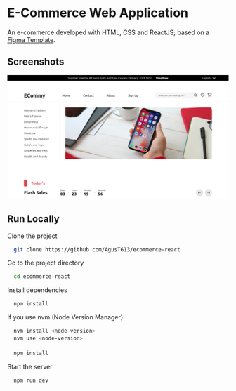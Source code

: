 # E-Commerce Web Application

An e-commerce developed with HTML, CSS and ReactJS; based on a [Figma Template](<https://www.figma.com/design/emo2Mu1N5NZYEVwCwubGSM/Full-E-Commerce-Website-UI-UX-Design-(Community)?node-id=1-3&node-type=canvas&t=fOHp1ZuXw6KIOH7V-0>).

## Screenshots

![Web Image Preview](./public/web-overview.png)

## Run Locally

Clone the project

```bash
  git clone https://github.com/AgusT613/ecommerce-react
```

Go to the project directory

```bash
  cd ecommerce-react
```

Install dependencies

```bash
  npm install
```

If you use nvm (Node Version Manager)

```bash
  nvm install <node-version>
  nvm use <node-version>

  npm install
```

Start the server

```bash
  npm run dev
```
